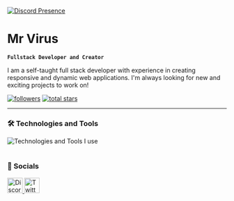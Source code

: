 [![Discord Presence](https://lanyard.cnrad.dev/api/1205927004835291187)](https://discord.com/users/1205927004835291187)

# Mr Virus

**`Fullstack Developer and Creator`**

I am a self-taught full stack developer with experience in creating responsive and dynamic web applications. I'm always looking for new and exciting projects to work on!

<p align="left"> 
      <a href="https://github.com/Ziw1?tab=followers">
         <img alt="followers" title="Follow me" src="https://custom-icon-badges.demolab.com/github/followers/Ziw1?color=236ad3&labelColor=1155ba&style=for-the-badge&logo=person-add&label=Follow&logoColor=white"/></a>
      <a href="https://github.com/Ziw1?tab=repositories&sort=stargazers">
         <img alt="total stars" title="Total stars on GitHub" src="https://custom-icon-badges.demolab.com/github/stars/Ziw1?color=55960c&style=for-the-badge&labelColor=488207&logo=star"/></a>
</p>
   
---

### 🛠️ Technologies and Tools

<div>
  <img src="https://skillicons.dev/icons?i=discord,vscode,html,css,js,nodejs,mongodb,github,cloudflare&perline=9" alt="Technologies and Tools I use" />
</div>

#

### 💬 Socials

<div>
  <a href="[https://discord.underctrl.io](https://discord.gg/AkG5qQuTtg)" target="_blank">
    <img src="https://img.shields.io/static/v1?message=Discord&logo=discord&label=&color=7289DA&logoColor=white&labelColor=&style=for-the-badge" height="35" alt="Discord"  />
  </a>
  <a href="https://twitter.com/__ej8" target="_blank">
    <img src="https://img.shields.io/static/v1?message=Twitter&logo=twitter&label=&color=1DA1F2&logoColor=white&labelColor=&style=for-the-badge" height="35" alt="Twitter"  />
  </a>
</div>
